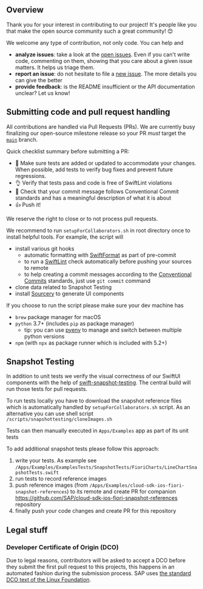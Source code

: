 ## Overview

Thank you for your interest in contributing to our project! It's people like you that make the open source community such a great community! 😊

We welcome any type of contribution, not only code. You can help and 
- **analyze issues**: take a look at the [open issues](https://github.com/SAP/cloud-sdk-ios-fiori/issues?state=open). Even if you can't write code, commenting on them, showing that you care about a given issue matters. It helps us triage them.
- **report an issue**: do not hesitate to file a  [new issue](https://github.com/SAP/cloud-sdk-ios-fiori/issues/new). The more details you can give the better
- **provide feedback**: is the README insufficient or the API documentation unclear? Let us know!

## Submitting code and pull request handling

All contributions are handled via Pull Requests (PRs). We are currently busy finalizing our open-source milestone release so your PR _must_ target the [`main`](https://github.com/SAP/cloud-sdk-ios-fiori/tree/main) branch.

Quick checklist summary before submitting a PR:

* 🔎 Make sure tests are added or updated to accommodate your changes. When possible, add tests to verify bug fixes and prevent future regressions.
* 👌 Verify that tests pass and code is free of SwiftLint violations 
* 📖 Check that your commit message follows Conventional Commit standards and has a meaningful description of what it is about
* 👍 Push it!

We reserve the right to close or to not process pull requests.

We recommend to run `setupForCollaborators.sh` in root directory once to install helpful tools. For example, the script will
- install various git hooks
  - automatic formatting with [SwiftFormat](https://github.com/nicklockwood/SwiftFormat) as part of pre-commit
  - to run a [SwiftLint](https://github.com/realm/SwiftLint) check automatically before pushing your sources to remote
  - to help creating a commit messages according to the [Conventional Commits](https://www.conventionalcommits.org/en/v1.0.0/) standards, just use `git commit` command
- clone data related to Snapshot Testing
- install [Sourcery](https://github.com/krzysztofzablocki/Sourcery/) to generate UI components

If you choose to run the script please make sure your dev machine has
- `brew` package manager for macOS
- `python` 3.7+ (includes `pip` as package manager)
  - tip: you can use [pyenv](https://github.com/pyenv/pyenv) to manage and switch between multiple python versions
- `npm` (with `npx` as package runner which is included with 5.2+)

## Snapshot Testing

In addition to unit tests we verify the visual correctness of our SwiftUI components with the help of [swift-snapshot-testing](https://github.com/pointfreeco/swift-snapshot-testing). The central build will run those tests for pull requests.

To run tests locally you have to download the snapshot reference files which is automatically handled by `setupForCollaborators.sh` script. As an alternative you can use shell script `/scripts/snapshottesting/cloneImages.sh`

Tests can then manually executed in `Apps/Examples` app as part of its unit tests

To add additional snapshot tests please follow this approach:
1. write your tests. As example see `/Apps/Examples/ExamplesTests/SnapshotTests/FioriCharts/LineChartSnapshotTests.swift`
2. run tests to record reference images
3. push reference images (from `/Apps/Examples/cloud-sdk-ios-fiori-snapshot-references`) to its remote and create PR for companion  https://github.com/SAP/cloud-sdk-ios-fiori-snapshot-references repository
4. finally push your code changes and create PR for this repository

## Legal stuff

### Developer Certificate of Origin (DCO)

Due to legal reasons, contributors will be asked to accept a DCO before they submit the first pull request to this projects, this happens in an automated fashion during the submission process. SAP uses [the standard DCO text of the Linux Foundation](https://developercertificate.org/).
